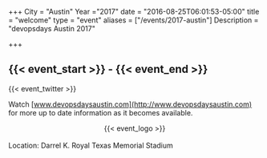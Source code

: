 +++
City = "Austin"
Year ="2017"
date = "2016-08-25T06:01:53-05:00"
title = "welcome"
type = "event"
aliases = ["/events/2017-austin"]
Description = "devopsdays Austin 2017"

+++

<h2>{{< event_start >}} - {{< event_end >}}</h2>

{{< event_twitter >}}

Watch [www.devopsdaysaustin.com](http://www.devopsdaysaustin.com) for more up to date information as it becomes available.

<div style="text-align:center;">
  {{< event_logo >}}
</div>

<br>

<div>
  Location: Darrel K. Royal Texas Memorial Stadium
</div>
